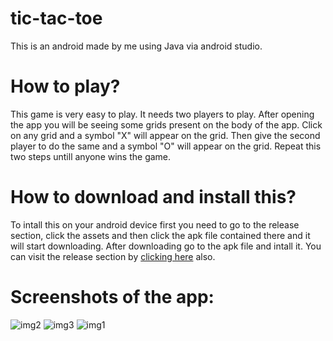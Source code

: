 # tic-tac-toe
This is an android  made by me using Java via android studio.
# How to play?
This game is very easy to play. It needs two players to play. After opening the app you will be seeing some grids present on the body of the app.
Click on any grid and a symbol "X" will appear on the grid. Then give the second player to do the same and a symbol "O" will appear on the grid. Repeat this two steps untill anyone wins the game.
# How to download and install this?
To intall this on your android device first you need to go to the release section, click the assets and then click the apk file contained there and it will start downloading. After downloading go to the apk file and intall it. You can visit the release section by <a href="https://github.com/dhritimn/tic-tac-toe/releases/tag/second">clicking here</a> also.
# Screenshots of the app:
![img2](https://user-images.githubusercontent.com/99186927/162499241-935cae0c-8484-4649-839f-c12b05fc5b84.jpg)
![img3](https://user-images.githubusercontent.com/99186927/162499253-ac5e6a9f-c997-4d6c-ba08-734c03535e79.jpg)
![img1](https://user-images.githubusercontent.com/99186927/162499257-c6ccf869-f4e2-4eea-8039-1c66f9adce51.jpg)

